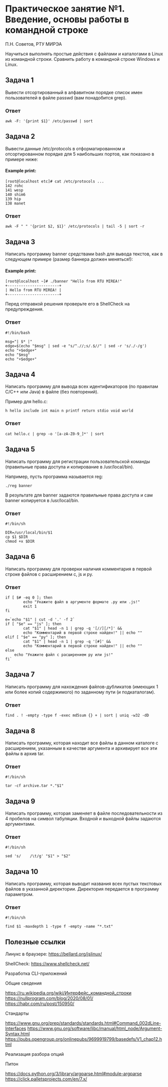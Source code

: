 # Практическое занятие №1. Введение, основы работы в командной строке

П.Н. Советов, РТУ МИРЭА

Научиться выполнять простые действия с файлами и каталогами в Linux из командной строки. Сравнить работу в командной строке Windows и Linux.

## Задача 1

Вывести отсортированный в алфавитном порядке список имен пользователей в файле passwd (вам понадобится grep).

### Ответ
`awk -F: '{print $1}' /etc/passwd | sort`

## Задача 2

Вывести данные /etc/protocols в отформатированном и отсортированном порядке для 5 наибольших портов, как показано в примере ниже:

#### Example print:
```
[root@localhost etc]# cat /etc/protocols ...
142 rohc
141 wesp
140 shim6
139 hip
138 manet
```

### Ответ
`awk -F " " '{print $2, $1}' /etc/protocols | tail -5 | sort -r`

## Задача 3

Написать программу banner средствами bash для вывода текстов, как в следующем примере (размер баннера должен меняться!):

#### Example print:
```
[root@localhost ~]# ./banner "Hello from RTU MIREA!"
+-----------------------+
| Hello from RTU MIREA! |
+-----------------------+
```

Перед отправкой решения проверьте его в ShellCheck на предупреждения.

### Ответ
````
#!/bin/bash

msg="| $* |"
edge=$(echo "$msg" | sed -e "s/^.//;s/.$//" | sed -r 's/./-/g')
echo "+$edge+"
echo "$msg"
echo "+$edge+"
````

## Задача 4

Написать программу для вывода всех идентификаторов (по правилам C/C++ или Java) в файле (без повторений).

Пример для hello.c:

```
h hello include int main n printf return stdio void world
```

### Ответ
`cat hello.c | grep -o '[a-zA-Z0-9_]*' | sort`

## Задача 5

Написать программу для регистрации пользовательской команды (правильные права доступа и копирование в /usr/local/bin).

Например, пусть программа называется reg:

```
./reg banner
```

В результате для banner задаются правильные права доступа и сам banner копируется в /usr/local/bin.

### Ответ
````
#!/bin/sh

DIR=/usr/local/bin/$1
cp $1 $DIR
chmod +x $DIR
````

## Задача 6

Написать программу для проверки наличия комментария в первой строке файлов с расширением c, js и py.

### Ответ
```#!/bin/bash
if [ $# -eq 0 ]; then
        echo "Укажите файл в аргументе формате .py или .js!"
        exit 1
fi

e=`echo "$1" | cut -d '.' -f 2`
if [ "$e" == "js" ]; then
        cat "$1" | head -n 1 | grep -q '[//][/*]' &&
        echo "Комментарий в первой строке найден!" || echo ""
elif [ "$e" == "py" ]; then
        cat "$1" | head -n 1 | grep -q '[#]' &&
        echo "Комментарий в первой строке найден!" || echo ""
else
    echo "Укажите файл с расширением py или js!"
fi`
````

## Задача 7

Написать программу для нахождения файлов-дубликатов (имеющих 1 или более копий содержимого) по заданному пути (и подкаталогам).

### Ответ
`find . ! -empty -type f -exec md5sum {} + | sort | uniq -w32 -dD`

## Задача 8

Написать программу, которая находит все файлы в данном каталоге с расширением, указанным в качестве аргумента и архивирует все эти файлы в архив tar.

### Ответ
````
#!/bin/sh

tar -cf archive.tar *."$1"
````

## Задача 9

Написать программу, которая заменяет в файле последовательности из 4 пробелов на символ табуляции. Входной и выходной файлы задаются аргументами.

### Ответ
````
#!/bin/sh

sed 's/    /\t/g' "$1" > "$2"
````

## Задача 10

Написать программу, которая выводит названия всех пустых текстовых файлов в указанной директории. Директория передается в программу параметром. 

### Ответ
````
#!/bin/sh

find $1 -maxdepth 1 -type f -empty -name "*.txt"
````

## Полезные ссылки

Линукс в браузере: https://bellard.org/jslinux/

ShellCheck: https://www.shellcheck.net/

Разработка CLI-приложений

Общие сведения

https://ru.wikipedia.org/wiki/Интерфейс_командной_строки
https://nullprogram.com/blog/2020/08/01/
https://habr.com/ru/post/150950/

Стандарты

https://www.gnu.org/prep/standards/standards.html#Command_002dLine-Interfaces
https://www.gnu.org/software/libc/manual/html_node/Argument-Syntax.html
https://pubs.opengroup.org/onlinepubs/9699919799/basedefs/V1_chap12.html

Реализация разбора опций

Питон

https://docs.python.org/3/library/argparse.html#module-argparse
https://click.palletsprojects.com/en/7.x/